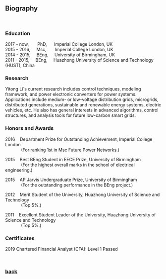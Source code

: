 <br />

## Biography

<br />

### Education

2017 - now,  &nbsp;&nbsp;&nbsp;&nbsp;&nbsp; PhD, &nbsp;&nbsp;&nbsp;&nbsp; Imperial College London, UK   
2015 - 2016, &nbsp;&nbsp;&nbsp; Msc, &nbsp;&nbsp;&nbsp;&nbsp;&nbsp; Imperial College London, UK   
2014 - 2015, &nbsp;&nbsp;&nbsp; BEng, &nbsp;&nbsp;&nbsp; University of Birmingham, UK   
2011 - 2015, &nbsp;&nbsp;&nbsp; BEng, &nbsp;&nbsp;&nbsp; Huazhong University of Science and Technology (HUST), China 

### Research

Yitong Li`s current research includes control techniques, modeling framework, and power electronic converters for power systems. Applications include medium- or low-voltage distribution grids, microgrids, distributed generations, sustainable and renewable energy systems, electric vehicles, etc. He also has general interests in advanced algorithms, control structures, and analysis tools for future low-carbon smart grids.

### Honors and Awards

2016 &nbsp;&nbsp; Department Prize for Outstanding Achievement, Imperial College London  
&nbsp;&nbsp;&nbsp;&nbsp;&nbsp;&nbsp;&nbsp;&nbsp;&nbsp;&nbsp;&nbsp;&nbsp; (For ranking 1st in Msc Future Power Networks.)   
  
2015 &nbsp;&nbsp; Best BEng Student in EECE Prize, University of Birmingham   
&nbsp;&nbsp;&nbsp;&nbsp;&nbsp;&nbsp;&nbsp;&nbsp;&nbsp;&nbsp;&nbsp;&nbsp; (For the highest overall marks in the school of electrical engineering.)
  
2015 &nbsp;&nbsp; AP Jarvis Undergraduate Prize, University of Birmingham   
&nbsp;&nbsp;&nbsp;&nbsp;&nbsp;&nbsp;&nbsp;&nbsp;&nbsp;&nbsp;&nbsp;&nbsp; (For the outstanding performance in the BEng project.)
  
2012 &nbsp;&nbsp; Merit Student of the University, Huazhong University of Science and Technology  
&nbsp;&nbsp;&nbsp;&nbsp;&nbsp;&nbsp;&nbsp;&nbsp;&nbsp;&nbsp;&nbsp;&nbsp; (Top 5%.)
  
2011 &nbsp;&nbsp; Excellent Student Leader of the University, Huazhong University of Science and Technology  
&nbsp;&nbsp;&nbsp;&nbsp;&nbsp;&nbsp;&nbsp;&nbsp;&nbsp;&nbsp;&nbsp;&nbsp; (Top 5%.)

### Certificates

2019 Chartered Financial Analyst (CFA): Level 1 Passed

<br />

### [back](https://yt-li.github.io/)
